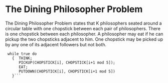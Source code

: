 # The Dining Philosopher Problem 

The Dining Philosopher Problem states that K philosophers seated around a circular table with one chopstick between each pair of philosophers. There is one chopstick between each philosopher. A philosopher may eat if he can pickup the two chopsticks adjacent to him. One chopstick may be picked up by any one of its adjacent followers but not both.

```process P[i]
 while true do
   {  THINK;
      PICKUP(CHOPSTICK[i], CHOPSTICK[i+1 mod 5]);
      EAT;
      PUTDOWN(CHOPSTICK[i], CHOPSTICK[i+1 mod 5])
   }```
